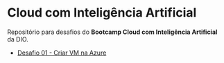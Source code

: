# Cloud com Inteligência Artificial

Repositório para desafios do **Bootcamp Cloud com Inteligência Artificial** da DIO.

- [Desafio 01 - Criar VM na Azure](https://github.com/anacarboneraa/dio-cloud-com-ia/blob/main/desafio01-VM-azure.md)
